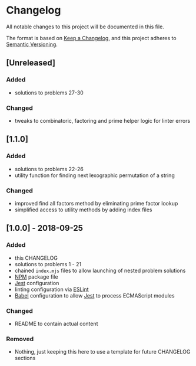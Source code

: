 # Changelog
All notable changes to this project will be documented in this file.

The format is based on [Keep a Changelog][6], and this project adheres to
[Semantic Versioning][5].

## [Unreleased]
### Added
- solutions to problems 27-30

### Changed
- tweaks to combinatoric, factoring and prime helper logic for linter errors

## [1.1.0]
### Added
- solutions to problems 22-26
- utility function for finding next lexographic permutation of a string

### Changed
- improved find all factors method by eliminating prime factor lookup
- simplified access to utility methods by adding index files

## [1.0.0] - 2018-09-25
### Added
- this CHANGELOG
- solutions to problems 1 - 21
- chained `index.mjs` files to allow launching of nested problem solutions
- [NPM][2] package file
- [Jest][1] configuration
- linting configuration via [ESLint][3]
- [Babel][4] configuration to allow [Jest][1] to process ECMAScript modules

### Changed
- README to contain actual content

### Removed
- Nothing, just keeping this here to use a template for future CHANGELOG
sections

[1]:https://jestjs.io/
[2]:https://www.npmjs.com/
[3]:https://eslint.org/
[4]:https://babeljs.io/
[5]:https://semver.org/spec/v2.0.0.html
[6]:https://keepachangelog.com/en/1.0.0/
